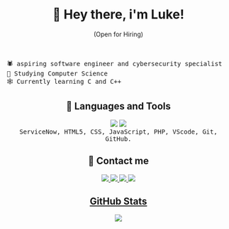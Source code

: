 <h1 align="center">🦇 Hey there, i'm Luke!</h1>
<p align="center"> (Open for Hiring)</p><br><br>
  <samp align="left">🕷️ aspiring software engineer and cybersecurity specialist</samp><br/>
  <samp align="left">🎃 Studying Computer Science</samp><br/>
 <samp align="left"> 🕸️ Currently learning C and C++</samp><br/>
  
<h2 align="center"> 🔪 Languages and Tools</h2>
   <p align="center">
     <img src="https://img.shields.io/badge/c-%2300599C.svg?style=for-the-badge&logo=c&logoColor=white">
    <img src="https://img.shields.io/badge/c++-%2300599C.svg?style=for-the-badge&logo=c%2B%2B&logoColor=white"><br>
    <samp align=center> ServiceNow, HTML5, CSS, JavaScript, PHP, VScode, Git, GitHub.</samp>
  </p>

<h2 align="center"> 👻 Contact me </h2>
  <p align="center">
    <a target="_blank"href="https://www.linkedin.com/in/lucas-vieira-311130191/"> <img src="https://img.shields.io/badge/LinkedIn-000?style=for-the-badge&logo=linkedin&logoColor=0E76A8)">
    <a target="_blank"href="https://www.discord.com/users/502972448245809162/"> <img src="https://img.shields.io/badge/Discord-000?style=for-the-badge&logo=discord)">
    <a target="_blank"href="https://www.instagram.com/lukev.jpg/"><img src="https://img.shields.io/badge/Instagram-000?style=for-the-badge&logo=instagram)">
    <a target="_blank"href="mailto:lukev.dev03@gmail.com"><img src="https://img.shields.io/badge/-Gmail-000?style=for-the-badge&logo=gmail&logoColor=white)">
  </p>

<h2 align="center"> GitHub Stats </h2>
<p align="center"><img src="https://github-readme-stats.vercel.app/api?username=LukevRyo&theme=midnight-purple&hide_border=false&include_all_commits=true&count_private=true"><br/></p>


